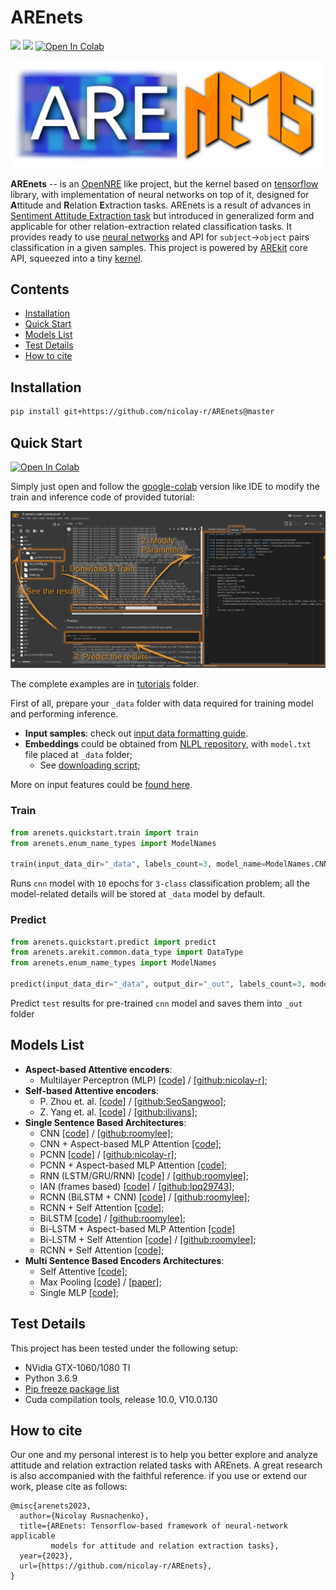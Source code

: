# AREnets

![](https://img.shields.io/badge/Python-3.6.9-brightgreen.svg)
![](https://img.shields.io/badge/Tensorflow-1.14-orange.svg)
[![Open In Colab](https://colab.research.google.com/assets/colab-badge.svg)](https://colab.research.google.com/github/nicolay-r/AREnets/blob/master/arenets_colab_tutorial.ipynb)

<p align="center">
    <img src="logo.png"/>
</p>


**AREnets** -- is an [OpenNRE](https://github.com/thunlp/OpenNRE) like project, but the kernel based on [tensorflow](https://www.tensorflow.org/)
library, with implementation of neural networks on top of it, designed for **A**ttitude and **R**elation **E**xtraction tasks.
AREnets is a result of advances in [Sentiment Attitude Extraction task](http://nlpprogress.com/russian/sentiment-analysis.html)
but introduced in generalized form and applicable for other relation-extraction related classification tasks. 
It provides ready to use [neural networks](#models-list) and API for `subject`→`object` pairs classification in a given samples. 
This project is powered by 
[AREkit](https://github.com/nicolay-r/AREkit) 
core API, squeezed into a tiny 
[kernel](https://github.com/nicolay-r/AREnets/tree/dev/arenets/arekit).

## Contents
* [Installation](#installation)
* [Quick Start](#quick-start)
* [Models List](#models-list)
* [Test Details](#test-details)
* [How to cite](#how-to-cite)

## Installation

```bash
pip install git+https://github.com/nicolay-r/AREnets@master
```

## Quick Start
[![Open In Colab](https://colab.research.google.com/assets/colab-badge.svg)](https://colab.research.google.com/github/nicolay-r/AREnets/blob/master/arenets_colab_tutorial.ipynb)

Simply just open and follow the [google-colab](https://colab.research.google.com/github/nicolay-r/AREnets/blob/master/arenets_colab_tutorial.ipynb) 
version like IDE to modify the train and inference code of provided tutorial:
<p align="center">
    <img src="docs/colab-as-ide-logo.png"/>
</p>

The complete examples are in [tutorials](tutorials) folder.

First of all, prepare your `_data` folder with data required for training model and performing inference.
* **Input samples**: check out [input data formatting guide](docs/input_data.md).
* **Embeddings** could be obtained from [NLPL repository](http://vectors.nlpl.eu/repository/), 
  with `model.txt` file placed at `_data` folder; 
    * See [downloading script](tutorials/_data/download_embedding.sh);

More on input features could be [found here](docs/input_features.md).

### Train
```python
from arenets.quickstart.train import train
from arenets.enum_name_types import ModelNames

train(input_data_dir="_data", labels_count=3, model_name=ModelNames.CNN, epochs_count=10)
```
Runs `cnn` model with `10` epochs for `3-class` classification problem; 
all the model-related details will be stored at `_data` model by default.

### Predict 
```python
from arenets.quickstart.predict import predict
from arenets.arekit.common.data_type import DataType
from arenets.enum_name_types import ModelNames

predict(input_data_dir="_data", output_dir="_out", labels_count=3, model_name=ModelNames.CNN, data_type=DataType.Test)
```
Predict `test` results for pre-trained `cnn` model and saves them into `_out` folder

## Models List

* **Aspect-based Attentive encoders**:
    - Multilayer Perceptron (MLP)
        [[code]](arenets/attention/architectures/mlp.py) /
        [[github:nicolay-r]](https://github.com/nicolay-r/mlp-attention);
* **Self-based Attentive encoders**:
    - P. Zhou et. al.
        [[code]](arenets/attention/architectures/self_p_zhou.py) /
        [[github:SeoSangwoo]](https://github.com/SeoSangwoo/Attention-Based-BiLSTM-relation-extraction);
    - Z. Yang et. al.
        [[code]](arenets/attention/architectures/self_z_yang.py) /
        [[github:ilivans]](https://github.com/ilivans/tf-rnn-attention);
* **Single Sentence Based Architectures**:
    - CNN
        [[code]](arenets/context/architectures/cnn.py) /
        [[github:roomylee]](https://github.com/roomylee/cnn-relation-extraction);
    - CNN + Aspect-based MLP Attention
        [[code]](arenets/context/architectures/base/att_cnn_base.py);
    - PCNN
        [[code]](arenets/context/architectures/pcnn.py) /
        [[github:nicolay-r]](https://github.com/nicolay-r/sentiment-pcnn);
    - PCNN + Aspect-based MLP Attention
        [[code]](arenets/context/architectures/base/att_pcnn_base.py);
    - RNN (LSTM/GRU/RNN)
        [[code]](arenets/context/architectures/rnn.py) /
        [[github:roomylee]](https://github.com/roomylee/rnn-text-classification-tf);
    - IAN (frames based)
        [[code]](arenets/context/architectures/ian_frames.py) /
        [[github:lpq29743]](https://github.com/lpq29743/IAN);
    - RCNN (BiLSTM + CNN)
        [[code]](arenets/context/architectures/rcnn.py) /
        [[github:roomylee]](https://github.com/roomylee/rcnn-text-classification);
    - RCNN + Self Attention
        [[code]](arenets/context/architectures/rcnn_self.py);
    - BiLSTM
        [[code]](arenets/context/architectures/bilstm.py) /
        [[github:roomylee]](https://github.com/roomylee/rnn-text-classification-tf);
    - Bi-LSTM + Aspect-based MLP Attention 
        [[code]](arenets/context/architectures/base/att_bilstm_base.py)
    - Bi-LSTM + Self Attention
        [[code]](arenets/context/architectures/self_att_bilstm.py) /
        [[github:roomylee]](https://github.com/roomylee/self-attentive-emb-tf);
    - RCNN + Self Attention
        [[code]](arenets/context/architectures/att_self_rcnn.py);
* **Multi Sentence Based Encoders Architectures**:
    - Self Attentive 
        [[code]](arenets/multi/architectures/att_self.py);
    - Max Pooling
        [[code]](arenets/multi/architectures/max_pooling.py) /
        [[paper]](https://pdfs.semanticscholar.org/8731/369a707046f3f8dd463d1fd107de31d40a24.pdf);
    - Single MLP
        [[code]](arenets/multi/architectures/base/base_single_mlp.py);

## Test Details

This project has been tested under the following setup:
* NVidia GTX-1060/1080 TI
* Python 3.6.9
* [Pip freeze package list](docs/pip-freeze-list.txt)
* Cuda compilation tools, release 10.0, V10.0.130

## How to cite

Our one and my personal interest is to help you better explore and analyze attitude and relation extraction related tasks with AREnets.
A great research is also accompanied with the faithful reference.
if you use or extend our work, please cite as follows:
```
@misc{arenets2023,
  author={Nicolay Rusnachenko},
  title={AREnets: Tensorflow-based framework of neural-network applicable 
         models for attitude and relation extraction tasks},
  year={2023},
  url={https://github.com/nicolay-r/AREnets},
}
```
